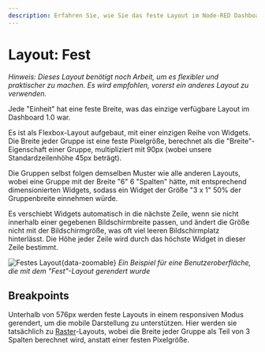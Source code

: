 ```yaml
---
description: Erfahren Sie, wie Sie das feste Layout im Node-RED Dashboard 2.0 für statische, stabile Dashboard-Designs verwenden können.
---
```


# Layout: Fest

_Hinweis: Dieses Layout benötigt noch Arbeit, um es flexibler und praktischer zu machen. Es wird empfohlen, vorerst ein anderes Layout zu verwenden._

Jede "Einheit" hat eine feste Breite, was das einzige verfügbare Layout im Dashboard 1.0 war.

Es ist als Flexbox-Layout aufgebaut, mit einer einzigen Reihe von Widgets. Die Breite jeder Gruppe ist eine feste Pixelgröße, berechnet als die "Breite"-Eigenschaft einer Gruppe, multipliziert mit 90px (wobei unsere Standardzeilenhöhe 45px beträgt).

Die Gruppen selbst folgen demselben Muster wie alle anderen Layouts, wobei eine Gruppe mit der Breite "6" 6 "Spalten" hätte, mit entsprechend dimensionierten Widgets, sodass ein Widget der Größe "3 x 1" 50% der Gruppenbreite einnehmen würde.

Es verschiebt Widgets automatisch in die nächste Zeile, wenn sie nicht innerhalb einer gegebenen Bildschirmbreite passen, und ändert die Größe nicht mit der Bildschirmgröße, was oft viel leeren Bildschirmplatz hinterlässt. Die Höhe jeder Zeile wird durch das höchste Widget in dieser Zeile bestimmt.

![Festes Layout](../../../assets/images/layout-eg-flex.png){data-zoomable}
*Ein Beispiel für eine Benutzeroberfläche, die mit dem "Fest"-Layout gerendert wurde*

## Breakpoints

Unterhalb von 576px werden feste Layouts in einem responsiven Modus gerendert, um die mobile Darstellung zu unterstützen. Hier werden sie tatsächlich zu [Raster](./grid.md)-Layouts, wobei die Breite jeder Gruppe als Teil von 3 Spalten berechnet wird, anstatt einer festen Pixelgröße.